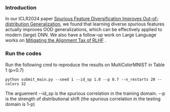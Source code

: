 ### Introduction
In our ICLR2024 paper [Spurious Feature Diversification Improves Out-of-distribution Generalization](https://openreview.net/forum?id=d6H4RBi7RH), we found that learning diverse spurious features actually improves OOD generalizations, which can be effectively applied to modern (large) DNN. We also have a follow-up work on Large Language works on [Mitigating the Alignment Tax of RLHF](https://arxiv.org/abs/2309.06256) .

### Run the codes
Run the following cmd to reproduce the results on MultiColorMNIST in Table 1 (p=0.7)

`python submit_main.py --seed 1 --id_sp 1.0 --p 0.7 --n_restarts 20 --colors 32`

The arguement
--id_sp is the spurious correlation in the training domain. 
--p is the strength of distributional shift (the spurious correlation in the testing domain is 1-p)



